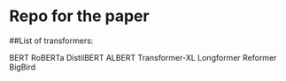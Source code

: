# Repo for the paper

##List of transformers:

BERT
RoBERTa
DistilBERT
ALBERT
Transformer-XL
Longformer
Reformer
BigBird